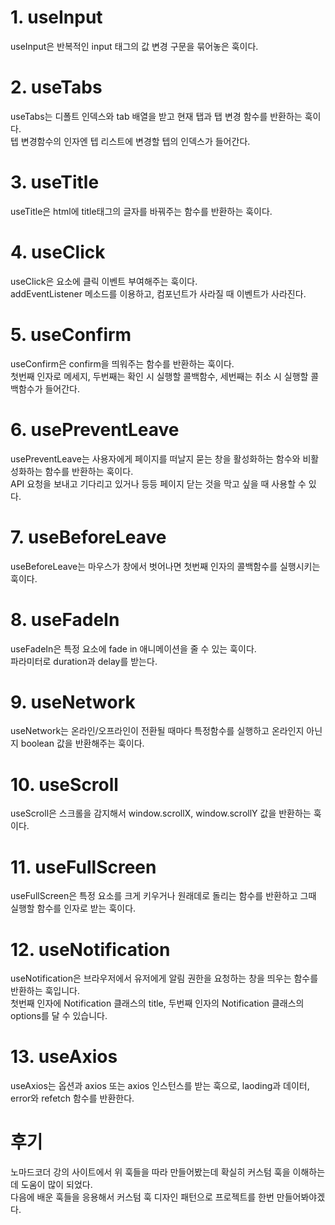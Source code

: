 # **1. useInput**

useInput은 반복적인 input 태그의 값 변경 구문을 묶어놓은 훅이다.

# **2. useTabs**

useTabs는 디폴트 인덱스와 tab 배열을 받고 현재 탭과 탭 변경 함수를 반환하는 훅이다.<br>
텝 변경함수의 인자엔 텝 리스트에 변경할 텝의 인덱스가 들어간다.

# **3. useTitle**

useTitle은 html에 title태그의 글자를 바꿔주는 함수를 반환하는 훅이다.

# **4. useClick**

useClick은 요소에 클릭 이벤트 부여해주는 훅이다.<br>
addEventListener 메소드를 이용하고, 컴포넌트가 사라질 때 이벤트가 사라진다.

# **5. useConfirm**

useConfirm은 confirm을 띄워주는 함수를 반환하는 훅이다.<br>
첫번째 인자로 메세지, 두번째는 확인 시 실행할 콜백함수, 세번째는 취소 시 실행할 콜백함수가 들어간다.

# **6. usePreventLeave**

usePreventLeave는 사용자에게 페이지를 떠날지 묻는 창을 활성화하는 함수와 비활성화하는 함수를 반환하는 훅이다.<br>
API 요청을 보내고 기다리고 있거나 등등 페이지 닫는 것을 막고 싶을 때 사용할 수 있다.

# **7. useBeforeLeave**

useBeforeLeave는 마우스가 창에서 벗어나면 첫번째 인자의 콜백함수를 실행시키는 훅이다.

# **8. useFadeIn**

useFadeIn은 특정 요소에 fade in 애니메이션을 줄 수 있는 훅이다.<br>
파라미터로 duration과 delay를 받는다.

# **9. useNetwork**

useNetwork는 온라인/오프라인이 전환될 때마다 특정함수를 실행하고 온라인지 아닌지 boolean 값을 반환해주는 훅이다.

# **10. useScroll**

useScroll은 스크롤을 감지해서 window.scrollX, window.scrollY 값을 반환하는 훅이다.

# **11. useFullScreen**

useFullScreen은 특정 요소를 크게 키우거나 원래데로 돌리는 함수를 반환하고 그때 실행할 함수를 인자로 받는 훅이다.

# **12. useNotification**

useNotification은 브라우저에서 유저에게 알림 권한을 요청하는 창을 띄우는 함수를 반환하는 훅입니다.<br>
첫번째 인자에 Notification 클래스의 title, 두번째 인자의 Notification 클래스의 options를 달 수 있습니다.

# **13. useAxios**

useAxios는 옵션과 axios 또는 axios 인스턴스를 받는 훅으로, laoding과 데이터, error와 refetch 함수를 반환한다.

# **후기**

노마드코더 강의 사이트에서 위 훅들을 따라 만들어봤는데 확실히 커스텀 훅을 이해하는데 도움이 많이 되었다.<br>
다음에 배운 훅들을 응용해서 커스텀 훅 디자인 패턴으로 프로젝트를 한번 만들어봐야겠다.
